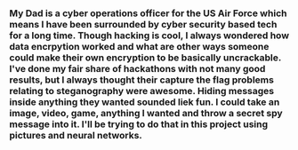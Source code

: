 ### My Dad is a cyber operations officer for the US Air Force which means I have been surrounded by cyber security based tech for a long time. Though hacking is cool, I always wondered how data encrpytion worked and what are other ways someone could make their own encryption to be basically uncrackable. I've done my fair share of hackathons with not many good results, but I always thought their capture the flag problems relating to steganography were awesome. Hiding messages inside anything they wanted sounded liek fun. I could take an image, video, game, anything I wanted and throw a secret spy message into it. I'll be trying to do that in this project using pictures and neural networks.
